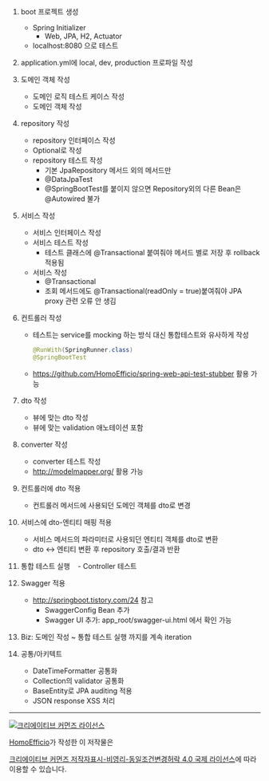 1. boot 프로젝트 생성
    - Spring Initializer
        - Web, JPA, H2, Actuator
    - localhost:8080 으로 테스트
    
1. application.yml에 local, dev, production 프로파일 작성

1. 도메인 객체 작성
    - 도메인 로직 테스트 케이스 작성
    - 도메인 객체 작성
    
1. repository 작성
    - repository 인터페이스 작성
    - Optional로 작성
    - repository 테스트 작성
      - 기본 JpaRepository 메서드 외의 메서드만
      - @DataJpaTest
      - @SpringBootTest를 붙이지 않으면 Repository외의 다른 Bean은 @Autowired 불가

1. 서비스 작성
    - 서비스 인터페이스 작성
    - 서비스 테스트 작성
      - 테스트 클래스에 @Transactional 붙여줘야 메서드 별로 저장 후 rollback 적용됨
    - 서비스 작성
      - @Transactional
      - 조회 메서드에도 @Transactional(readOnly = true)붙여줘야 JPA proxy 관련 오류 안 생김
      
1. 컨트롤러 작성
    - 테스트는 service를 mocking 하는 방식 대신 통합테스트와 유사하게 작성
    
        ```java
        @RunWith(SpringRunner.class)
        @SpringBootTest
        ```
   - https://github.com/HomoEfficio/spring-web-api-test-stubber 활용 가능
   
1. dto 작성
    - 뷰에 맞는 dto 작성
    - 뷰에 맞는 validation 애노테이션 포함
    
1. converter 작성
    - converter 테스트 작성
    - http://modelmapper.org/ 활용 가능
    
1. 컨트롤러에 dto 적용
    - 컨트롤러 메서드에 사용되던 도메인 객체를 dto로 변경
    
1. 서비스에 dto-엔티티 매핑 적용
    - 서비스 메서드의 파라미터로 사용되던 엔티티 객체를 dto로 변환
    - dto <-> 엔티티 변환 후 repository 호출/결과 반환
    
1. 통합 테스트 실행
    - Controller 테스트

1. Swagger 적용
    - http://springboot.tistory.com/24 참고	     
      - SwaggerConfig Bean 추가
      - Swagger UI 추가: app_root/swagger-ui.html 에서 확인 가능
   
1. Biz: 도메인 작성 ~ 통합 테스트 실행 까지를 계속 iteration

1. 공통/아키텍트
    - DateTimeFormatter 공통화
    - Collection의 validator 공통화
    - BaseEntity로 JPA auditing 적용
    - JSON response XSS 처리


----
<a rel="license" href="http://creativecommons.org/licenses/by-nc-sa/4.0/"><img alt="크리에이티브 커먼즈 라이선스" style="border-width:0" src="https://i.creativecommons.org/l/by-nc-sa/4.0/88x31.png" /></a>

<a href='https://www.facebook.com/hanmomhanda' target='_blank'>HomoEfficio</a>가 작성한 이 저작물은

<a rel="license" href="http://creativecommons.org/licenses/by-nc-sa/4.0/">크리에이티브 커먼즈 저작자표시-비영리-동일조건변경허락 4.0 국제 라이선스</a>에 따라 이용할 수 있습니다.
